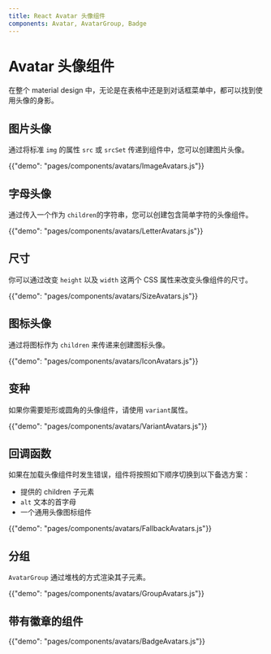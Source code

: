 ```yaml
---
title: React Avatar 头像组件
components: Avatar, AvatarGroup, Badge
---
```


# Avatar 头像组件

<p class="description">在整个 material design 中，无论是在表格中还是到对话框菜单中，都可以找到使用头像的身影。</p>

## 图片头像

通过将标准 `img` 的属性 `src` 或 `srcSet` 传递到组件中，您可以创建图片头像。

{{"demo": "pages/components/avatars/ImageAvatars.js"}}

## 字母头像

通过传入一个作为 `children`的字符串，您可以创建包含简单字符的头像组件。

{{"demo": "pages/components/avatars/LetterAvatars.js"}}

## 尺寸

你可以通过改变 `height` 以及 `width` 这两个 CSS 属性来改变头像组件的尺寸。

{{"demo": "pages/components/avatars/SizeAvatars.js"}}

## 图标头像

通过将图标作为 `children` 来传递来创建图标头像。

{{"demo": "pages/components/avatars/IconAvatars.js"}}

## 变种

如果你需要矩形或圆角的头像组件，请使用 `variant`属性。

{{"demo": "pages/components/avatars/VariantAvatars.js"}}

## 回调函数

如果在加载头像组件时发生错误，组件将按照如下顺序切换到以下备选方案：

- 提供的 children 子元素
- `alt` 文本的首字母
- 一个通用头像图标组件

{{"demo": "pages/components/avatars/FallbackAvatars.js"}}

## 分组

`AvatarGroup` 通过堆栈的方式渲染其子元素。

{{"demo": "pages/components/avatars/GroupAvatars.js"}}

## 带有徽章的组件

{{"demo": "pages/components/avatars/BadgeAvatars.js"}}
